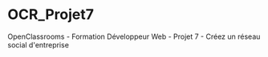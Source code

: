 # OCR_Projet7
OpenClassrooms - Formation Développeur Web - Projet 7 - Créez un réseau social d'entreprise
